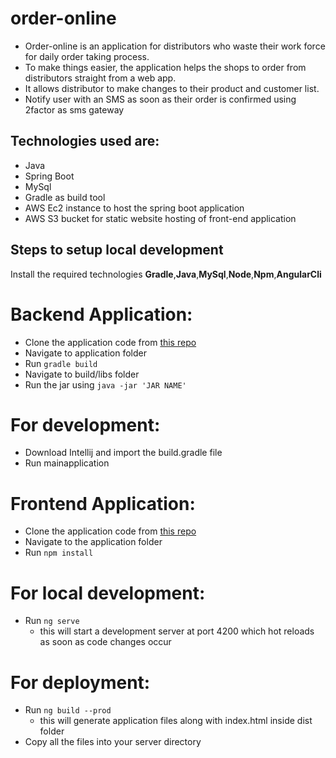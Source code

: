 # order-online

  * Order-online is an application for distributors who waste their work force for daily order taking process.
  * To make things easier, the application helps the shops to order from distributors straight from a web app.
  * It allows distributor to make changes to their product and customer list.
  * Notify user with an SMS as soon as their order is confirmed using 2factor as sms gateway

## Technologies used are:
* Java
* Spring Boot
* MySql
* Gradle as build tool
* AWS Ec2 instance to host the spring boot application
* AWS S3 bucket for static website hosting of front-end application

## Steps to setup local development
Install the required technologies **Gradle**,**Java**,**MySql**,**Node**,**Npm**,**AngularCli**

# Backend Application:
* Clone the application code from [this repo](https://github.com/jivv/order-online.git)
* Navigate to application folder
* Run `gradle build`
* Navigate to build/libs folder
* Run the jar using `java -jar 'JAR NAME'`
# For development:
* Download Intellij and import the build.gradle file
* Run mainapplication

# Frontend Application:
* Clone the application code from [this repo](https://github.com/jivv/oron-web.git)
* Navigate to the application folder
* Run `npm install`
# For local development:
* Run `ng serve`
	* this will start a development server at port 4200 which hot reloads as soon as code changes occur
# For deployment:
* Run `ng build --prod`
	* this will generate application files along with index.html inside dist folder
* Copy all the files into your server directory
